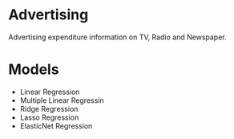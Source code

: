 # Advertising
Advertising expenditure information on TV, Radio and Newspaper.

# Models
- Linear Regression
- Multiple Linear Regressin 
- Ridge Regression 
- Lasso Regression
- ElasticNet Regression 

